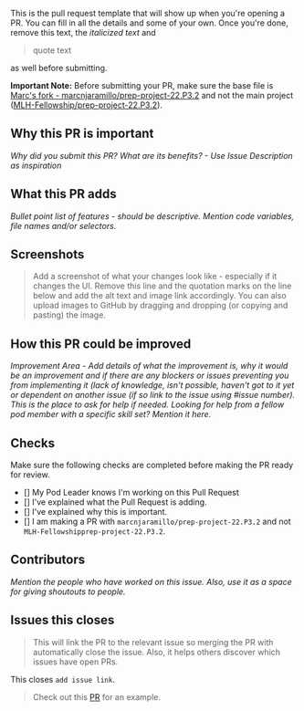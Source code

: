 This is the pull request template that will show up when you're opening a PR. You can fill in all the details and some of your own. Once you're done, remove this text, the *italicized text* and 
> quote text 

as well before submitting. 

**Important Note:** Before submitting your PR, make sure the base file is [Marc's fork - marcnjaramillo/prep-project-22.P3.2](https://github.com/marcnjaramillo/prep-project-22.P3.2) and not the main project ([MLH-Fellowship/prep-project-22.P3.2](https://github.com/MLH-Fellowship/prep-project-22.P3.2)). 

## Why this PR is important 

*Why did you submit this PR? What are its benefits? - Use Issue Description as inspiration*

## What this PR adds

*Bullet point list of features - should be descriptive. Mention code variables, file names and/or selectors.*

## Screenshots 

> Add a screenshot of what your changes look like - especially if it changes the UI. Remove this line and the quotation marks on the line below and add the alt text and image link accordingly. You can also upload images to GitHub by dragging and dropping (or copying and pasting) the image.


## How this PR could be improved

*Improvement Area - Add details of what the improvement is, why it would be an improvement and if there are any blockers or issues preventing you from implementing it (lack of knowledge, isn't possible, haven't got to it yet or dependent on another issue (if so link to the issue using #issue number). This is the place to ask for help if needed. Looking for help from a fellow pod member with a specific skill set? Mention it here.*

## Checks 

Make sure the following checks are completed before making the PR ready for review. 

- [] My Pod Leader knows I'm working on this Pull Request
- [] I've explained what the Pull Request is adding.
- [] I've explained why this is important.
- [] I am making a PR with `marcnjaramillo/prep-project-22.P3.2` and not `MLH-Fellowshipprep-project-22.P3.2`. 

## Contributors 
*Mention the people who have worked on this issue. Also, use it as a space for giving shoutouts to people.*

## Issues this closes 

> This will link the PR to the relevant issue so merging the PR with automatically close the issue. Also, it helps others discover which issues have open PRs. 

This closes `add issue link`. 

> Check out this [PR](https://github.com/marcnjaramillo/prep-project-22.P3.2/pull/1) for an example.
